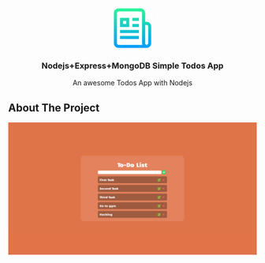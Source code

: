<!-- PROJECT LOGO -->
<br />
<p align="center">
  <a href="https://github.com/othneildrew/Best-README-Template">
    <img src="art/logo.png" alt="Logo" width="80" height="80">
  </a>

  <h3 align="center">Nodejs+Express+MongoDB Simple Todos App</h3>

  <p align="center">
    An awesome Todos App with Nodejs
    <!-- <br />
    <a href="https://github.com/othneildrew/Best-README-Template"><strong>Explore the docs »</strong></a>
    <br />
    <br />
    <a href="https://github.com/othneildrew/Best-README-Template">View Demo</a>
    ·
    <a href="https://github.com/othneildrew/Best-README-Template/issues">Report Bug</a>
    ·
    <a href="https://github.com/othneildrew/Best-README-Template/issues">Request Feature</a> -->
  </p>
</p>

<!-- ABOUT THE PROJECT -->

## About The Project

<p align="center">
  <a href="https://github.com/othneildrew/Best-README-Template">
    <img src="art/01.png" alt="Logo">
  </a>
</p>
